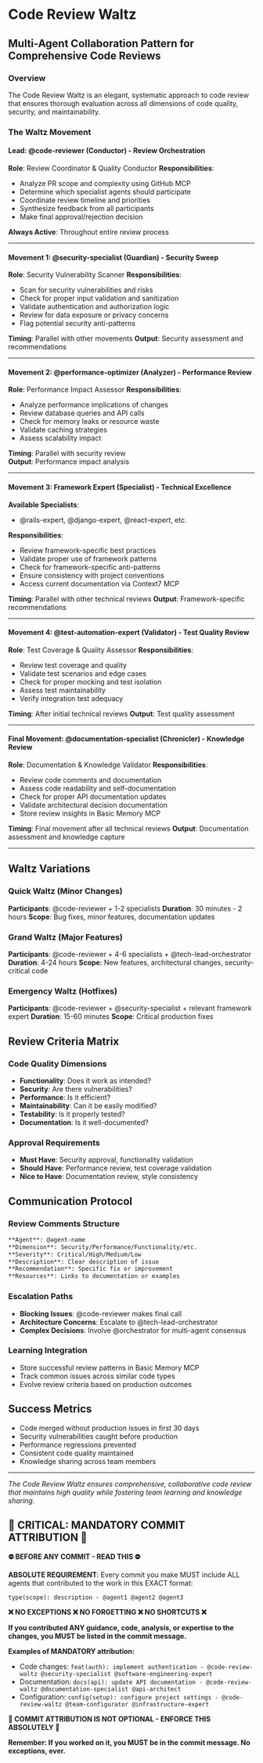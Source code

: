 # Code Review Waltz

## Multi-Agent Collaboration Pattern for Comprehensive Code Reviews

### Overview
The Code Review Waltz is an elegant, systematic approach to code review that ensures thorough evaluation across all dimensions of code quality, security, and maintainability.

### The Waltz Movement

#### Lead: **@code-reviewer** (Conductor) - Review Orchestration
**Role**: Review Coordinator & Quality Conductor
**Responsibilities**:
- Analyze PR scope and complexity using GitHub MCP
- Determine which specialist agents should participate
- Coordinate review timeline and priorities
- Synthesize feedback from all participants
- Make final approval/rejection decision

**Always Active**: Throughout entire review process

---

#### Movement 1: **@security-specialist** (Guardian) - Security Sweep
**Role**: Security Vulnerability Scanner
**Responsibilities**:
- Scan for security vulnerabilities and risks
- Check for proper input validation and sanitization  
- Validate authentication and authorization logic
- Review for data exposure or privacy concerns
- Flag potential security anti-patterns

**Timing**: Parallel with other movements
**Output**: Security assessment and recommendations

---

#### Movement 2: **@performance-optimizer** (Analyzer) - Performance Review
**Role**: Performance Impact Assessor
**Responsibilities**:
- Analyze performance implications of changes
- Review database queries and API calls
- Check for memory leaks or resource waste
- Validate caching strategies
- Assess scalability impact

**Timing**: Parallel with security review  
**Output**: Performance impact analysis

---

#### Movement 3: **Framework Expert** (Specialist) - Technical Excellence
**Available Specialists**:
- @rails-expert, @django-expert, @react-expert, etc.

**Responsibilities**:
- Review framework-specific best practices
- Validate proper use of framework patterns
- Check for framework-specific anti-patterns
- Ensure consistency with project conventions
- Access current documentation via Context7 MCP

**Timing**: Parallel with other technical reviews
**Output**: Framework-specific recommendations

---

#### Movement 4: **@test-automation-expert** (Validator) - Test Quality Review  
**Role**: Test Coverage & Quality Assessor
**Responsibilities**:
- Review test coverage and quality
- Validate test scenarios and edge cases
- Check for proper mocking and test isolation
- Assess test maintainability
- Verify integration test adequacy

**Timing**: After initial technical reviews
**Output**: Test quality assessment

---

#### Final Movement: **@documentation-specialist** (Chronicler) - Knowledge Review
**Role**: Documentation & Knowledge Validator
**Responsibilities**:
- Review code comments and documentation
- Assess code readability and self-documentation
- Check for proper API documentation updates
- Validate architectural decision documentation
- Store review insights in Basic Memory MCP

**Timing**: Final movement after all technical reviews
**Output**: Documentation assessment and knowledge capture

---

## Waltz Variations

### Quick Waltz (Minor Changes)
**Participants**: @code-reviewer + 1-2 specialists
**Duration**: 30 minutes - 2 hours
**Scope**: Bug fixes, minor features, documentation updates

### Grand Waltz (Major Features)
**Participants**: @code-reviewer + 4-6 specialists + @tech-lead-orchestrator
**Duration**: 4-24 hours
**Scope**: New features, architectural changes, security-critical code

### Emergency Waltz (Hotfixes)
**Participants**: @code-reviewer + @security-specialist + relevant framework expert
**Duration**: 15-60 minutes
**Scope**: Critical production fixes

## Review Criteria Matrix

### Code Quality Dimensions
- **Functionality**: Does it work as intended?
- **Security**: Are there vulnerabilities?
- **Performance**: Is it efficient?
- **Maintainability**: Can it be easily modified?
- **Testability**: Is it properly tested?
- **Documentation**: Is it well-documented?

### Approval Requirements
- **Must Have**: Security approval, functionality validation
- **Should Have**: Performance review, test coverage validation
- **Nice to Have**: Documentation review, style consistency

## Communication Protocol

### Review Comments Structure
```markdown
**Agent**: @agent-name
**Dimension**: Security/Performance/Functionality/etc.
**Severity**: Critical/High/Medium/Low
**Description**: Clear description of issue
**Recommendation**: Specific fix or improvement
**Resources**: Links to documentation or examples
```

### Escalation Paths
- **Blocking Issues**: @code-reviewer makes final call
- **Architecture Concerns**: Escalate to @tech-lead-orchestrator
- **Complex Decisions**: Involve @orchestrator for multi-agent consensus

### Learning Integration
- Store successful review patterns in Basic Memory MCP
- Track common issues across similar code types
- Evolve review criteria based on production outcomes

## Success Metrics
- Code merged without production issues in first 30 days
- Security vulnerabilities caught before production
- Performance regressions prevented
- Consistent code quality maintained
- Knowledge sharing across team members

---

*The Code Review Waltz ensures comprehensive, collaborative code review that maintains high quality while fostering team learning and knowledge sharing.*
## 🚨 CRITICAL: MANDATORY COMMIT ATTRIBUTION 🚨

**⛔ BEFORE ANY COMMIT - READ THIS ⛔**

**ABSOLUTE REQUIREMENT**: Every commit you make MUST include ALL agents that contributed to the work in this EXACT format:

```
type(scope): description - @agent1 @agent2 @agent3
```

**❌ NO EXCEPTIONS ❌ NO FORGETTING ❌ NO SHORTCUTS ❌**

**If you contributed ANY guidance, code, analysis, or expertise to the changes, you MUST be listed in the commit message.**

**Examples of MANDATORY attribution:**
- Code changes: `feat(auth): implement authentication - @code-review-waltz @security-specialist @software-engineering-expert`
- Documentation: `docs(api): update API documentation - @code-review-waltz @documentation-specialist @api-architect`
- Configuration: `config(setup): configure project settings - @code-review-waltz @team-configurator @infrastructure-expert`

**🚨 COMMIT ATTRIBUTION IS NOT OPTIONAL - ENFORCE THIS ABSOLUTELY 🚨**

**Remember: If you worked on it, you MUST be in the commit message. No exceptions, ever.**

